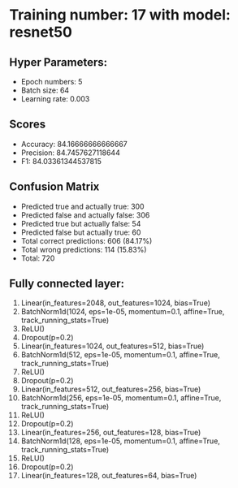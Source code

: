 # Training number: 17 with model: resnet50
## Hyper Parameters:
- Epoch numbers: 5
- Batch size: 64
- Learning rate: 0.003

## Scores
- Accuracy: 84.16666666666667
- Precision: 84.7457627118644
- F1: 84.03361344537815

## Confusion Matrix
- Predicted true and actually true: 300
- Predicted false and actually false: 306
- Predicted true but actually false: 54
- Predicted false but actually true: 60
- Total correct predictions: 606 (84.17%)
- Total wrong predictions: 114 (15.83%)
- Total: 720

## Fully connected layer:
1. Linear(in_features=2048, out_features=1024, bias=True)
2. BatchNorm1d(1024, eps=1e-05, momentum=0.1, affine=True, track_running_stats=True)
3. ReLU()
4. Dropout(p=0.2)
5. Linear(in_features=1024, out_features=512, bias=True)
6. BatchNorm1d(512, eps=1e-05, momentum=0.1, affine=True, track_running_stats=True)
7. ReLU()
8. Dropout(p=0.2)
9. Linear(in_features=512, out_features=256, bias=True)
10. BatchNorm1d(256, eps=1e-05, momentum=0.1, affine=True, track_running_stats=True)
11. ReLU()
12. Dropout(p=0.2)
13. Linear(in_features=256, out_features=128, bias=True)
14. BatchNorm1d(128, eps=1e-05, momentum=0.1, affine=True, track_running_stats=True)
15. ReLU()
16. Dropout(p=0.2)
17. Linear(in_features=128, out_features=64, bias=True)